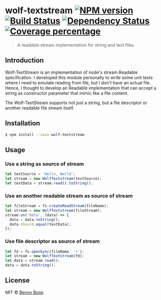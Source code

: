 # wolf-textstream [![NPM version][npm-image]][npm-url] [![Build Status][travis-image]][travis-url] [![Dependency Status][daviddm-image]][daviddm-url] [![Coverage percentage][coveralls-image]][coveralls-url]
> A readable stream implementation for string and text files.

## Introduction
Wolf-TextStream is an implementation of node's stream.Readable specification. I developed this module personally to write some unit tests where I need to emulate reading from file, but I don't have an actual file. Hence, I thought to develop an Readable implementation that can accept a string as constructor parameter that mimic like a file content.

The Wolf-TextStream supports not just a string, but a file descriptor or another readable file stream itself.

## Installation

```sh
$ npm install --save wolf-textstream
```

## Usage

### Use a string as source of stream
```js
let textSource = 'Hello, World';
let stream = new WolfTextstream(textSource);
let textData = stream.read().toString();
```

### Use an another readable stream as source of stream
```js
let fileStream = fs.createReadStream(fileName);
let stream = new WolfTextstream(fileStream);
stream.on('data', (data) => {
  data = data.toString();
  data.should.equal(textData);
});
```
### Use file descriptor as source of stream
```js
let fd = fs.openSync(fileName, 'r');
let stream = new WolfTextstream(fd);
let data = stream.read();
data = data.toString();
```

## License

MIT © [Benoy Bose]()


[npm-image]: https://badge.fury.io/js/wolf-textstream.svg
[npm-url]: https://npmjs.org/package/wolf-textstream
[travis-image]: https://travis-ci.org/benoybose/wolf-textstream.svg?branch=master
[travis-url]: https://travis-ci.org/benoybose/wolf-textstream
[daviddm-image]: https://david-dm.org/benoybose/wolf-textstream.svg?theme=shields.io
[daviddm-url]: https://david-dm.org/benoybose/wolf-textstream
[coveralls-image]: https://coveralls.io/repos/benoybose/wolf-textstream/badge.svg
[coveralls-url]: https://coveralls.io/r/benoybose/wolf-textstream
